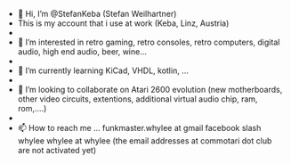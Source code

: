 - 👋 Hi, I’m @StefanKeba (Stefan Weilhartner)
- This is my account that i use at work (Keba, Linz, Austria)
- 
- 👀 I’m interested in retro gaming, retro consoles, retro computers, digital audio, high end audio, beer, wine...
- 
- 🌱 I’m currently learning KiCad, VHDL, kotlin, ...
- 
- 💞️ I’m looking to collaborate on Atari 2600 evolution (new motherboards, other video circuits, extentions, additional virtual audio chip, ram, rom,....)
- 
- 📫 How to reach me ...
funkmaster.whylee at gmail
facebook slash whylee
whylee at whylee
(the email addresses at commotari dot club are not activated yet)

<!---
StefanKeba/StefanKeba is a ✨ special ✨ repository because its `README.md` (this file) appears on your GitHub profile.
You can click the Preview link to take a look at your changes.
--->
